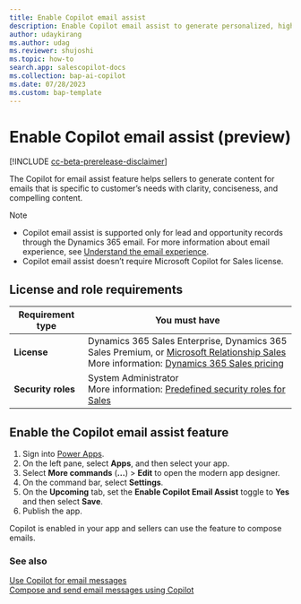 ```yaml
---
title: Enable Copilot email assist
description: Enable Copilot email assist to generate personalized, high-quality emails tailored to specific needs.
author: udaykirang
ms.author: udag
ms.reviewer: shujoshi
ms.topic: how-to 
search.app: salescopilot-docs
ms.collection: bap-ai-copilot 
ms.date: 07/28/2023
ms.custom: bap-template 
---
```


# Enable Copilot email assist (preview)

[!INCLUDE [cc-beta-prerelease-disclaimer](../includes/cc-beta-prerelease-disclaimer.md)]

The Copilot for email assist feature helps sellers to generate content for emails that is specific to customer’s needs with clarity, conciseness, and compelling content.

> [!NOTE]
> - Copilot email assist is supported only for lead and opportunity records through the Dynamics 365 email. For more information about email experience, see [Understand the email experience](/power-apps/user/view-create-email).
> - Copilot email assist doesn’t require Microsoft Copilot for Sales license.

## License and role requirements

| Requirement type | You must have |
|-----------------------|---------|
| **License** | Dynamics 365 Sales Enterprise, Dynamics 365 Sales Premium, or [Microsoft Relationship Sales](https://dynamics.microsoft.com/sales/relationship-sales/)<br>More information: [Dynamics 365 Sales pricing](https://dynamics.microsoft.com/sales/pricing/) |
| **Security roles** | System Administrator<br>More information: [Predefined security roles for Sales](security-roles-for-sales.md) |

## Enable the Copilot email assist feature

1.	Sign into [Power Apps](https://make.powerapps.com/).
2.	On the left pane, select **Apps**, and then select your app.
3.	Select **More commands** (**...**) > **Edit** to open the modern app designer.
4.	On the command bar, select **Settings**.
5.	On the **Upcoming** tab, set the **Enable Copilot Email Assist** toggle to **Yes** and then select **Save**.
6.	Publish the app.

Copilot is enabled in your app and sellers can use the feature to compose emails. 

### See also

[Use Copilot for email messages](use-copilot-email.md)  
[Compose and send email messages using Copilot](compose-send-email-copilot.md)
